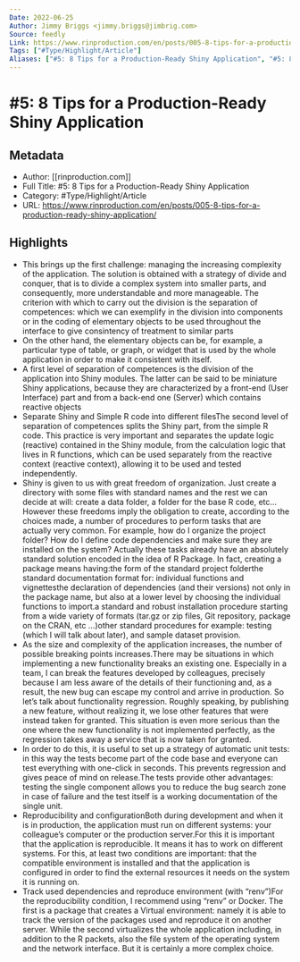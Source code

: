 ```yaml
---
Date: 2022-06-25
Author: Jimmy Briggs <jimmy.briggs@jimbrig.com>
Source: feedly
Link: https://www.rinproduction.com/en/posts/005-8-tips-for-a-production-ready-shiny-application/
Tags: ["#Type/Highlight/Article"]
Aliases: ["#5: 8 Tips for a Production-Ready Shiny Application", "#5: 8 Tips for a Production-Ready Shiny Application"]
---
```

# #5: 8 Tips for a Production-Ready Shiny Application

## Metadata
- Author: [[rinproduction.com]]
- Full Title: #5: 8 Tips for a Production-Ready Shiny Application
- Category: #Type/Highlight/Article
- URL: https://www.rinproduction.com/en/posts/005-8-tips-for-a-production-ready-shiny-application/

## Highlights
- This brings up the first challenge: managing the increasing complexity of the application. The solution is obtained with a strategy of divide and conquer, that is to divide a complex system into smaller parts, and consequently, more understandable and more manageable. The criterion with which to carry out the division is the separation of competences: which we can exemplify in the division into components or in the coding of elementary objects to be used throughout the interface to give consintency of treatment to similar parts
- On the other hand, the elementary objects can be, for example, a particular type of table, or graph, or widget that is used by the whole application in order to make it consistent with itself.
- A first level of separation of competences is the division of the application into Shiny modules. The latter can be said to be miniature Shiny applications, because they are characterized by a front-end (User Interface) part and from a back-end one (Server) which contains reactive objects
- Separate Shiny and Simple R code into different filesThe second level of separation of competences splits the Shiny part, from the simple R code. This practice is very important and separates the update logic (reactive) contained in the Shiny module, from the calculation logic that lives in R functions, which can be used separately from the reactive context (reactive context), allowing it to be used and tested independently.
- Shiny is given to us with great freedom of organization. Just create a directory with some files with standard names and the rest we can decide at will: create a data folder, a folder for the base R code, etc&mldr; However these freedoms imply the obligation to create, according to the choices made, a number of procedures to perform tasks that are actually very common. For example, how do I organize the project folder? How do I define code dependencies and make sure they are installed on the system? Actually these tasks already have an absolutely standard solution encoded in the idea of R Package. In fact, creating a package means having:the form of the standard project folderthe standard documentation format for: individual functions and vignettesthe declaration of dependencies (and their versions) not only in the package name, but also at a lower level by choosing the individual functions to import.a standard and robust installation procedure starting from a wide variety of formats (tar.gz or zip files, Git repository, package on the CRAN, etc &mldr;)other standard procedures for example: testing (which I will talk about later), and sample dataset provision.
- As the size and complexity of the application increases, the number of possible breaking points increases.There may be situations in which implementing a new functionality breaks an existing one. Especially in a team, I can break the features developed by colleagues, precisely because I am less aware of the details of their functioning and, as a result, the new bug can escape my control and arrive in production. So let’s talk about functionality regression. Roughly speaking, by publishing a new feature, without realizing it, we lose other features that were instead taken for granted. This situation is even more serious than the one where the new functionality is not implemented perfectly, as the regression takes away a service that is now taken for granted.
- In order to do this, it is useful to set up a strategy of automatic unit tests: in this way the tests become part of the code base and everyone can test everything with one-click in seconds. This prevents regression and gives peace of mind on release.The tests provide other advantages: testing the single component allows you to reduce the bug search zone in case of failure and the test itself is a working documentation of the single unit.
- Reproducibility and configurationBoth during development and when it is in production, the application must run on different systems: your colleague’s computer or the production server.For this it is important that the application is reproducible. It means it has to work on different systems. For this, at least two conditions are important: that the compatible environment is installed and that the application is configured in order to find the external resources it needs on the system it is running on.
- Track used dependencies and reproduce environment (with “renv”)For the reproducibility condition, I recommend using “renv” or Docker. The first is a package that creates a Virtual environment: namely it is able to track the version of the packages used and reproduce it on another server. While the second virtualizes the whole application including, in addition to the R packets, also the file system of the operating system and the network interface. But it is certainly a more complex choice.
